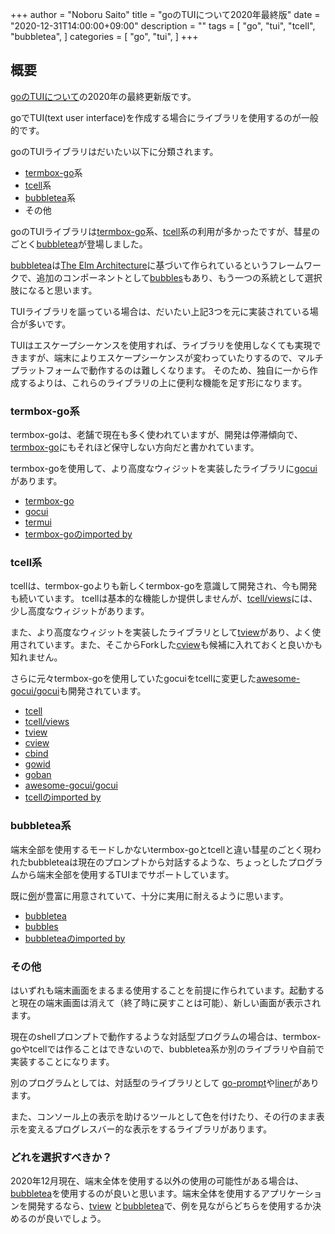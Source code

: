 +++
author = "Noboru Saito"
title = "goのTUIについて2020年最終版"
date = "2020-12-31T14:00:00+09:00"
description = ""
tags = [
    "go",
    "tui",
    "tcell",
	"bubbletea",
]
categories = [
    "go",
    "tui",
]
+++

## 概要

[goのTUIについて](../go_tui)の2020年の最終更新版です。

goでTUI(text user interface)を作成する場合にライブラリを使用するのが一般的です。

goのTUIライブラリはだいたい以下に分類されます。

* [termbox-go](https://github.com/nsf/termbox-go)系
* [tcell](https://github.com/gdamore/tcell)系
* [bubbletea](https://github.com/charmbracelet/bubbletea)系
* その他

goのTUIライブラリは[termbox-go](https://github.com/nsf/termbox-go)系、[tcell](https://github.com/gdamore/tcell)系の利用が多かったですが、彗星のごとく[bubbletea](https://github.com/charmbracelet/bubbletea)が登場しました。

[bubbletea](https://github.com/charmbracelet/bubbletea)は[The Elm Architecture](https://guide.elm-lang.jp/architecture/)に基づいて作られているというフレームワークで、追加のコンポーネントとして[bubbles](https://github.com/charmbracelet/bubbles)もあり、もう一つの系統として選択肢になると思います。

TUIライブラリを謳っている場合は、だいたい上記3つを元に実装されている場合が多いです。

TUIはエスケープシーケンスを使用すれば、ライブラリを使用しなくても実現できますが、端末によりエスケープシーケンスが変わっていたりするので、マルチプラットフォームで動作するのは難しくなります。
そのため、独自に一から作成するよりは、これらのライブラリの上に便利な機能を足す形になります。

### termbox-go系

termbox-goは、老舗で現在も多く使われていますが、開発は停滞傾向で、[termbox-go](https://github.com/nsf/termbox-go)にもそれほど保守しない方向だと書かれています。

termbox-goを使用して、より高度なウィジットを実装したライブラリに[gocui](https://github.com/jroimartin/gocui)があります。

* [termbox-go](https://github.com/nsf/termbox-go)
* [gocui](https://github.com/jroimartin/gocui)
* [termui](https://github.com/gizak/termui)
* [termbox-goのimported by](https://pkg.go.dev/github.com/nsf/termbox-go?tab=importedby)

### tcell系

tcellは、termbox-goよりも新しくtermbox-goを意識して開発され、今も開発も続いています。
tcellは基本的な機能しか提供しませんが、[tcell/views](https://github.com/gdamore/tcell/tree/master/views)には、少し高度なウィジットがあります。

また、より高度なウィジットを実装したライブラリとして[tview](https://github.com/rivo/tview)があり、よく使用されています。また、そこからForkした[cview](https://gitlab.com/tslocum/cview)も候補に入れておくと良いかも知れません。

さらに元々termbox-goを使用していたgocuiをtcellに変更した[awesome-gocui/gocui](https://github.com/awesome-gocui/gocui)も開発されています。

* [tcell](https://github.com/gdamore/tcell)
* [tcell/views](https://github.com/gdamore/tcell/tree/master/views)
* [tview](https://github.com/rivo/tview)
* [cview](https://gitlab.com/tslocum/cview)
* [cbind](https://gitlab.com/tslocum/cbind)
* [gowid](https://github.com/gcla/gowid)
* [goban](https://github.com/eihigh/goban)
* [awesome-gocui/gocui](https://github.com/awesome-gocui/gocui)
* [tcellのimported by](https://pkg.go.dev/github.com/gdamore/tcell?tab=importedby)

### bubbletea系

端末全部を使用するモードしかないtermbox-goとtcellと違い彗星のごとく現われたbubbleteaは現在のプロンプトから対話するような、ちょっとしたプログラムから端末全部を使用するTUIまでサポートしています。

既に[例](https://github.com/charmbracelet/bubbletea/tree/master/examples)が豊富に用意されていて、十分に実用に耐えるように思います。

* [bubbletea](https://github.com/charmbracelet/bubbletea)
* [bubbles](https://github.com/charmbracelet/bubbles)
* [bubbleteaのimported by](https://pkg.go.dev/github.com/charmbracelet/bubbletea?tab=importedby)

### その他

はいずれも端末画面をまるまる使用することを前提に作られています。起動すると現在の端末画面は消えて（終了時に戻すことは可能）、新しい画面が表示されます。

現在のshellプロンプトで動作するような対話型プログラムの場合は、termbox-goやtcellでは作ることはできないので、bubbletea系か別のライブラリや自前で実装することになります。

別のプログラムとしては、対話型のライブラリとして [go-prompt](https://github.com/c-bata/go-prompt)や[liner](https://github.com/peterh/liner)があります。

また、コンソール上の表示を助けるツールとして色を付けたり、その行のまま表示を変えるプログレスバー的な表示をするライブラリがあります。

### どれを選択すべきか？

2020年12月現在、端末全体を使用する以外の使用の可能性がある場合は、[bubbletea](https://github.com/charmbracelet/bubbletea)を使用するのが良いと思います。端末全体を使用するアプリケーションを開発するなら、[tview](https://github.com/rivo/tview) と[bubbletea](https://github.com/charmbracelet/bubbletea)で、例を見ながらどちらを使用するか決めるのが良いでしょう。
